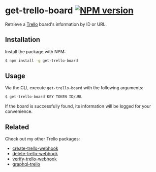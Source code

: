 # get-trello-board [![NPM version](http://img.shields.io/npm/v/get-trello-board.svg?style=flat-square)](https://www.npmjs.org/package/get-trello-board)

Retrieve a [Trello](https://trello.com) board's information by ID or URL.

## Installation

Install the package with NPM:

```bash
$ npm install -g get-trello-board
```

## Usage

Via the CLI, execute `get-trello-board` with the following arguments:

```bash
$ get-trello-board KEY TOKEN ID/URL
```

If the board is successfully found, its information will be logged for your convenience.

## Related

Check out my other Trello packages:

- [create-trello-webhook](https://github.com/lukehorvat/create-trello-webhook)
- [delete-trello-webhook](https://github.com/lukehorvat/delete-trello-webhook)
- [verify-trello-webhook](https://github.com/lukehorvat/verify-trello-webhook)
- [graphql-trello](https://github.com/lukehorvat/graphql-trello)
